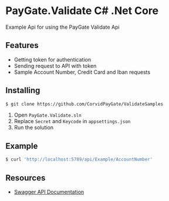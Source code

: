 # PayGate.Validate C# .Net Core
Example Api for using the PayGate Validate Api

## Features
- Getting token for authentication
- Sending request to API with token
- Sample Account Number, Credit Card and Iban requests

## Installing 

```bash
$ git clone https://github.com/CorvidPayGate/ValidateSamples
```

1) Open `PayGate.Validate.sln`
2) Replace `Secret` and `Keycode` in `appsettings.json`
3) Run the solution

## Example 

```bash
$ curl 'http://localhost:5789/api/Example/AccountNumber'
```


## Resources
- [Swagger API Documentation](https://validate.paygate.cloud/validateonlineapi/swagger/ui/index)